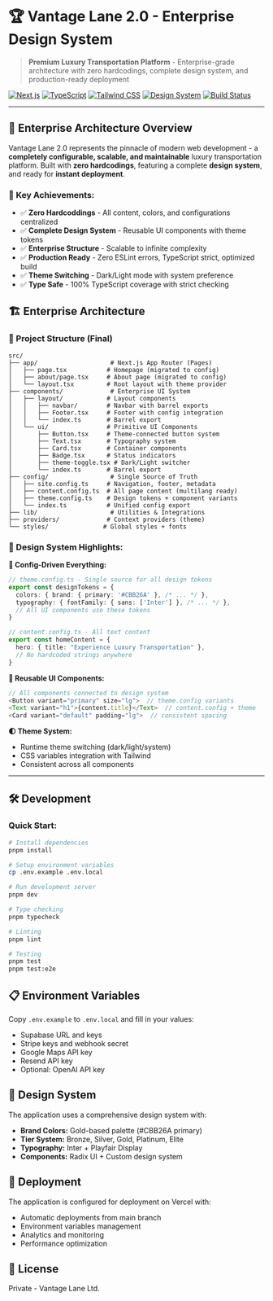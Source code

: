 # 🏆 Vantage Lane 2.0 - Enterprise Design System

> **Premium Luxury Transportation Platform** - Enterprise-grade architecture with zero hardcodings, complete design system, and production-ready deployment

[![Next.js](https://img.shields.io/badge/Next.js-15.5.5-black?style=for-the-badge&logo=next.js)](https://nextjs.org/)
[![TypeScript](https://img.shields.io/badge/TypeScript-5.0-blue?style=for-the-badge&logo=typescript)](https://www.typescriptlang.org/)
[![Tailwind CSS](https://img.shields.io/badge/Tailwind-CSS-06B6D4?style=for-the-badge&logo=tailwindcss)](https://tailwindcss.com/)
[![Design System](https://img.shields.io/badge/Design_System-Enterprise-gold?style=for-the-badge)](https://github.com)
[![Build Status](https://img.shields.io/badge/Build-Passing-success?style=for-the-badge)](https://github.com)

---

## 🚀 **Enterprise Architecture Overview**

Vantage Lane 2.0 represents the pinnacle of modern web development - a **completely configurable, scalable, and maintainable** luxury transportation platform. Built with **zero hardcodings**, featuring a complete **design system**, and ready for **instant deployment**.

### **🎯 Key Achievements:**
- ✅ **Zero Hardcoddings** - All content, colors, and configurations centralized
- ✅ **Complete Design System** - Reusable UI components with theme tokens
- ✅ **Enterprise Structure** - Scalable to infinite complexity
- ✅ **Production Ready** - Zero ESLint errors, TypeScript strict, optimized build
- ✅ **Theme Switching** - Dark/Light mode with system preference
- ✅ **Type Safe** - 100% TypeScript coverage with strict checking

## 🏗️ **Enterprise Architecture**

### **📁 Project Structure (Final)**
```
src/
├── app/                    # Next.js App Router (Pages)
│   ├── page.tsx           # Homepage (migrated to config)
│   ├── about/page.tsx     # About page (migrated to config)
│   └── layout.tsx         # Root layout with theme provider
├── components/             # Enterprise UI System
│   ├── layout/            # Layout components
│   │   ├── navbar/        # Navbar with barrel exports
│   │   ├── Footer.tsx     # Footer with config integration
│   │   └── index.ts       # Barrel export
│   └── ui/                # Primitive UI Components
│       ├── Button.tsx     # Theme-connected button system
│       ├── Text.tsx       # Typography system
│       ├── Card.tsx       # Container components
│       ├── Badge.tsx      # Status indicators
│       ├── theme-toggle.tsx # Dark/Light switcher
│       └── index.ts       # Barrel export
├── config/                 # Single Source of Truth
│   ├── site.config.ts     # Navigation, footer, metadata
│   ├── content.config.ts  # All page content (multilang ready)
│   ├── theme.config.ts    # Design tokens + component variants
│   └── index.ts           # Unified config export
├── lib/                    # Utilities & Integrations
├── providers/             # Context providers (theme)
└── styles/               # Global styles + fonts
```

### **🎨 Design System Highlights:**

**🔧 Config-Driven Everything:**
```typescript
// theme.config.ts - Single source for all design tokens
export const designTokens = {
  colors: { brand: { primary: '#CBB26A' }, /* ... */ },
  typography: { fontFamily: { sans: ['Inter'] }, /* ... */ },
  // All UI components use these tokens
}

// content.config.ts - All text content
export const homeContent = {
  hero: { title: "Experience Luxury Transportation" },
  // No hardcoded strings anywhere
}
```

**🎯 Reusable UI Components:**
```typescript
// All components connected to design system
<Button variant="primary" size="lg">  // theme.config variants
<Text variant="h1">{content.title}</Text>  // content.config + theme
<Card variant="default" padding="lg">  // consistent spacing
```

**🌓 Theme System:**
- Runtime theme switching (dark/light/system)
- CSS variables integration with Tailwind
- Consistent across all components

---

## 🛠️ **Development**

### **Quick Start:**
```bash
# Install dependencies
pnpm install

# Setup environment variables
cp .env.example .env.local

# Run development server
pnpm dev

# Type checking
pnpm typecheck

# Linting
pnpm lint

# Testing
pnpm test
pnpm test:e2e
```

## 📋 Environment Variables

Copy `.env.example` to `.env.local` and fill in your values:

- Supabase URL and keys
- Stripe keys and webhook secret
- Google Maps API key
- Resend API key
- Optional: OpenAI API key

## 🎨 Design System

The application uses a comprehensive design system with:

- **Brand Colors:** Gold-based palette (#CBB26A primary)
- **Tier System:** Bronze, Silver, Gold, Platinum, Elite
- **Typography:** Inter + Playfair Display
- **Components:** Radix UI + Custom design system

## 🚢 Deployment

The application is configured for deployment on Vercel with:

- Automatic deployments from main branch
- Environment variables management
- Analytics and monitoring
- Performance optimization

## 📝 License

Private - Vantage Lane Ltd.
